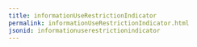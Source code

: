 ```yaml
---
title: informationUseRestrictionIndicator
permalink: informationUseRestrictionIndicator.html
jsonid: informationuserestrictionindicator
---
```

